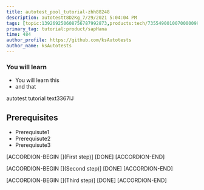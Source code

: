 ```yaml
---
title: autotest_pool_tutorial-zhh88248
description: autotestt8D2Kg_7/29/2021 5:04:04 PM
tags: [topic:139269250608756787992873,products:tech/73554900100700000996,tutorial:experience/advanced]
primary_tag: tutorial:product/sapHana
time: 484
author_profile: https://github.com/ksAutotests
author_name: ksAutotests
---
```

### You will learn
- You will learn this
- and that

autotest tutorial text3367lJ

## Prerequisites
- Prerequisute1
- Prerequisute2
- Prerequisute3

[ACCORDION-BEGIN [](First step)]
[DONE]
[ACCORDION-END]

[ACCORDION-BEGIN [](Second step)]
[DONE]
[ACCORDION-END]

[ACCORDION-BEGIN [](Third step)]
[DONE]
[ACCORDION-END]

